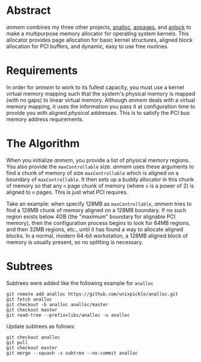 # Abstract

*anmem* combines my three other projects, [analloc](https://github.com/unixpickle/analloc), [anpages](https://github.com/unixpickle/anpages), and [anlock](https://github.com/unixpickle/analloc) to make a multipurpose memory allocator for operating system kernels. This allocator provides page allocation for basic kernel structures, aligned block allocation for PCI buffers, and dynamic, easy to use free routines.

# Requirements

In order for *anmem* to work to its fullest capacity, you must use a kernel virtual memory mapping such that the system's physical memory is mapped (with no gaps) to linear virtual memory. Although *anmem* deals with a virtual memory mapping, it uses the information you pass it at configuration time to provide you with aligned *physical* addresses. This is to satisfy the PCI bus memory address requirements.

# The Algorithm

When you initialize *anmem*, you provide a list of physical memory regions. You also provide the `maxControllable` size. *anmem* uses these arguments to find a chunk of memory of size `maxControllable` which is aligned on a boundary of `maxControllable`. It then sets up a buddy allocator in this chunk of memory so that any `n` page chunk of memory (where `n` is a power of 2) is aligned to `n` pages. This is just what PCI requires.

Take an example: when specify 128MB as `maxControllable`, *anmem* tries to find a 128MB chunk of memory aligned on a 128MB boundary. If no such region exists below 4GB (the "maximum" boundary for alignable PCI memory), then the configuration process begins to look for 64MB regions, and then 32MB regions, etc., until it has found a way to allocate aligned blocks. In a normal, modern 64-bit workstation, a 128MB aligned block of memory is usually present, so no splitting is necessary.

# Subtrees

Subtrees were added like the following example for `analloc`

    git remote add analloc https://github.com/unixpickle/analloc.git
    git fetch analloc
    git checkout -b analloc analloc/master
    git checkout master
    git read-tree --prefix=libs/analloc -u analloc

Update subtrees as follows:

    git checkout analloc
    git pull
    git checkout master
    git merge --squash -s subtree --no-commit analloc
